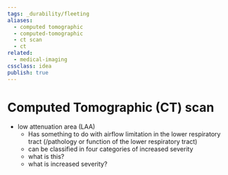 ```yaml
---
tags: _durability/fleeting
aliases: 
  - computed tomographic
  - computed-tomographic
  - ct scan
  - ct
related:
  - medical-imaging
cssclass: idea
publish: true
---
```

# Computed Tomographic (CT) scan

- low attenuation area (LAA)
  - Has something to do with airflow limitation in the lower respiratory tract (/pathology or function of the lower respiratory tract)
  - can be classified in four categories of increased severity
  - what is this?
  - what is increased severity?
